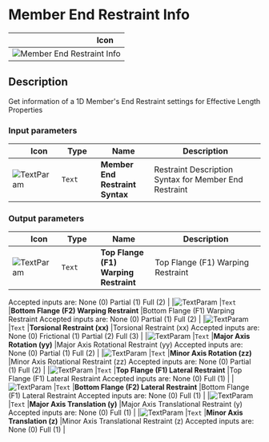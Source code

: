 # Member End Restraint Info
<!--- This file has been auto-generated, do not change it manually! Edit the generator here: https://github.com/arup-group/GSA-Grasshopper/tree/main/DocsGeneration --->

|<img width="150"/> Icon |
| ----------- |
|![Member End Restraint Info](./images/MemberEndRestraintInfo.png) |

## Description

Get information of a 1D Member's End Restraint settings for Effective Length Properties

### Input parameters

|<img width="20"/> Icon |<img width="200"/> Type |<img width="200"/> Name |<img width="1000"/> Description |
| ----------- | ----------- | ----------- | ----------- |
|![TextParam](./images/TextParam.png) |`Text` |**Member End Restraint Syntax** |Restraint Description Syntax for Member End Restraint |

### Output parameters

|<img width="20"/> Icon |<img width="200"/> Type |<img width="200"/> Name |<img width="1000"/> Description |
| ----------- | ----------- | ----------- | ----------- |
|![TextParam](./images/TextParam.png) |`Text` |**Top Flange (F1) Warping Restraint** |Top Flange (F1) Warping Restraint
Accepted inputs are:
  None (0)
  Partial (1)
  Full (2) |
|![TextParam](./images/TextParam.png) |`Text` |**Bottom Flange (F2) Warping Restraint** |Bottom Flange (F1) Warping Restraint
Accepted inputs are:
  None (0)
  Partial (1)
  Full (2) |
|![TextParam](./images/TextParam.png) |`Text` |**Torsional Restraint (xx)** |Torsional Restraint (xx)
Accepted inputs are:
  None (0)
  Frictional (1)
  Partial (2)
  Full (3) |
|![TextParam](./images/TextParam.png) |`Text` |**Major Axis Rotation (yy)** |Major Axis Rotational Restraint (yy)
Accepted inputs are:
  None (0)
  Partial (1)
  Full (2) |
|![TextParam](./images/TextParam.png) |`Text` |**Minor Axis Rotation (zz)** |Minor Axis Rotational Restraint (zz)
Accepted inputs are:
  None (0)
  Partial (1)
  Full (2) |
|![TextParam](./images/TextParam.png) |`Text` |**Top Flange (F1) Lateral Restraint** |Top Flange (F1) Lateral Restraint
Accepted inputs are:
  None (0)
  Full (1) |
|![TextParam](./images/TextParam.png) |`Text` |**Bottom Flange (F2) Lateral Restraint** |Bottom Flange (F1) Lateral Restraint
Accepted inputs are:
  None (0)
  Full (1) |
|![TextParam](./images/TextParam.png) |`Text` |**Major Axis Translation (y)** |Major Axis Translational Restraint (y)
Accepted inputs are:
  None (0)
  Full (1) |
|![TextParam](./images/TextParam.png) |`Text` |**Minor Axis Translation (z)** |Minor Axis Translational Restraint (z)
Accepted inputs are:
  None (0)
  Full (1) |


